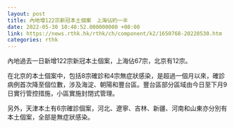 ```yaml
---
layout: post
title: 內地增122宗新冠本土個案　上海佔約一半
date: 2022-05-30 10:48:52.000000000 +08:00
link: https://news.rthk.hk/rthk/ch/component/k2/1650768-20220530.htm
categories: rthk
---
```


內地過去一日新增122宗新冠本土個案，上海佔67宗，北京有12宗。

在北京的本土個案中，包括8宗確診和4宗無症狀感染，是超過一個月以來，確診病例首次降至個位數，涉及海淀、朝陽和豐台區。豐台區部分區域由今日至下月9日實行管控措施，小區實施封閉式管理。

另外，天津本土有6宗確診個案，河北、遼寧、吉林、新疆、河南和山東亦分別有本土個案，全部是無症狀感染。
